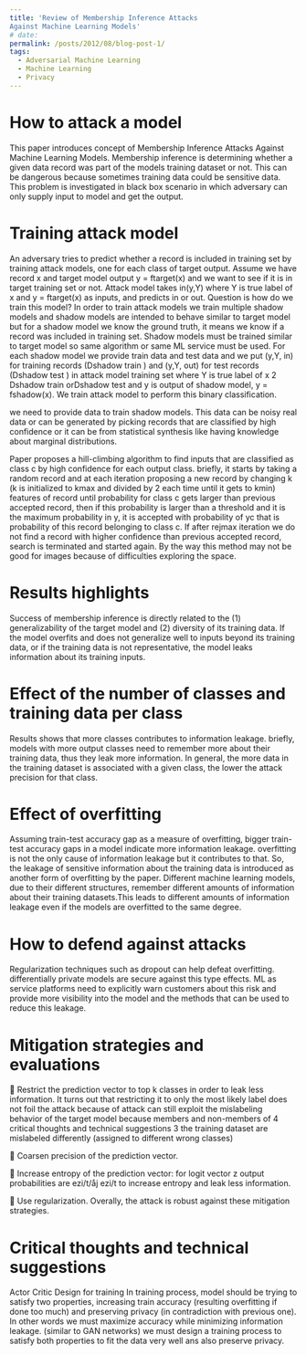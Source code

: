 ```yaml
---
title: 'Review of Membership Inference Attacks
Against Machine Learning Models'
# date: 
permalink: /posts/2012/08/blog-post-1/
tags:
  - Adversarial Machine Learning
  - Machine Learning
  - Privacy
---
```


How to attack a model
========
This paper introduces concept of Membership Inference Attacks Against
Machine Learning Models. Membership inference is determining whether a
given data record was part of the models training dataset or not. This can
be dangerous because sometimes training data could be sensitive data. This
problem is investigated in black box scenario in which adversary can only
supply input to model and get the output.


Training attack model
=======
An adversary tries to predict whether a record is included in training set by
training attack models, one for each class of target output. Assume we have
record x and target model output y = ftarget(x) and we want to see if it is in
target training set or not. Attack model takes in(y,Y) where Y is true label of
x and y = ftarget(x) as inputs, and predicts in or out. Question is how do we
train this model? In order to train attack models we train multiple shadow
models and shadow models are intended to behave similar to target model
but for a shadow model we know the ground truth, it means we know if a
record was included in training set. Shadow models must be trained similar
to target model so same algorithm or same ML service must be used. For
each shadow model we provide train data and test data and we put (y,Y, in)
for training records (Dshadow
train ) and (y,Y, out) for test records (Dshadow
test ) in
attack model training set where Y is true label of x 2 Dshadow
train orDshadow
test and y
is output of shadow model, y = fshadow(x). We train attack model to perform
this binary classification.

we need to provide data to train shadow models. This data can be noisy
real data or can be generated by picking records that are classified by high
confidence or it can be from statistical synthesis like having knowledge about
marginal distributions.

Paper proposes a hill-climbing algorithm to find inputs that are classified as
class c by high confidence for each output class. briefly, it starts by taking a
random record and at each iteration proposing a new record by changing
k (k is initialized to kmax and divided by 2 each time until it gets to kmin)
features of record until probability for class c gets larger than previous
accepted record, then if this probability is larger than a threshold and it is
the maximum probability in y, it is accepted with probability of yc that is
probability of this record belonging to class c. If after rejmax iteration we
do not find a record with higher confidence than previous accepted record,
search is terminated and started again.
By the way this method may not be good for images because of difficulties
exploring the space.

Results highlights
=======
Success of membership inference is directly related to the (1) generalizability
of the target model and (2) diversity of its training data. If the model overfits
and does not generalize well to inputs beyond its training data, or if the
training data is not representative, the model leaks information about its
training inputs.

Effect of the number of classes and training data per class
=======
Results shows that more classes contributes to information leakage. briefly,
models with more output classes need to remember more about their training
data, thus they leak more information.
In general, the more data in the training dataset is associated with a given
class, the lower the attack precision for that class.


Effect of overfitting
======
Assuming train-test accuracy gap as a measure of overfitting, bigger train-test
accuracy gaps in a model indicate more information leakage. overfitting
is not the only cause of information leakage but it contributes to that. So,
the leakage of sensitive information about the training data is introduced as
another form of overfitting by the paper.
Different machine learning models, due to their different structures,
remember different amounts of information about their training datasets.This
leads to different amounts of information leakage even if the models are
overfitted to the same degree.

How to defend against attacks
====
Regularization techniques such as dropout can help defeat overfitting. differentially
private models are secure against this type effects. ML as service
platforms need to explicitly warn customers about this risk and provide
more visibility into the model and the methods that can be used to reduce
this leakage.


Mitigation strategies and evaluations
====

 Restrict the prediction vector to top k classes in order to leak less
information. It turns out that restricting it to only the most likely label
does not foil the attack because of attack can still exploit the mislabeling
behavior of the target model because members and non-members of
4 critical thoughts and technical suggestions 3
the training dataset are mislabeled differently (assigned to different
wrong classes) 

 Coarsen precision of the prediction vector.

 Increase entropy of the prediction vector: for logit vector z output probabilities
are ezi/t/åj ezi/t to increase entropy and leak less information.

 Use regularization.
Overally, the attack is robust against these mitigation strategies.

Critical thoughts and technical suggestions
======
Actor Critic Design for training
In training process, model should be trying to satisfy two properties, increasing
train accuracy (resulting overfitting if done too much) and preserving
privacy (in contradiction with previous one). In other words we must maximize
accuracy while minimizing information leakage. (similar to GAN
networks)
we must design a training process to satisfy both properties to fit the data
very well ans also preserve privacy.